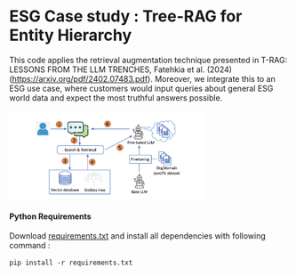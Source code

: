 # ESG Case study : Tree-RAG for Entity Hierarchy

This code applies the retrieval augmentation technique presented in T-RAG: LESSONS FROM
THE LLM TRENCHES, Fatehkia et al. (2024) (https://arxiv.org/pdf/2402.07483.pdf). Moreover, we integrate this to an ESG use case, where customers would input queries about general ESG world data and expect the most truthful answers possible. 

<img src="TRAG_workflow.png" width="70%" height="70%" alt="Workflow" title="Workflow">

#### Python Requirements

Download [requirements.txt](requirements.txt) and install all dependencies with following command : 

    pip install -r requirements.txt


